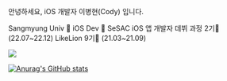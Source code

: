 안녕하세요, iOS 개발자 이병현(Cody) 입니다.

Sangmyung Univ 🦌
iOS Dev 📱
SeSAC iOS 앱 개발자 데뷔 과정 2기🌱 (22.07~22.12)
LikeLion 9기🦁 (21.03~21.09)

<img src="https://img.shields.io/badge/Swift-F05138?style=flat-square&logo=swift&logoColor=white"/>


[![Anurag's GitHub stats](https://github-readme-stats.vercel.app/api?username=qudgus1984)](https://github.com/qudgus1984/github-readme-stats)
